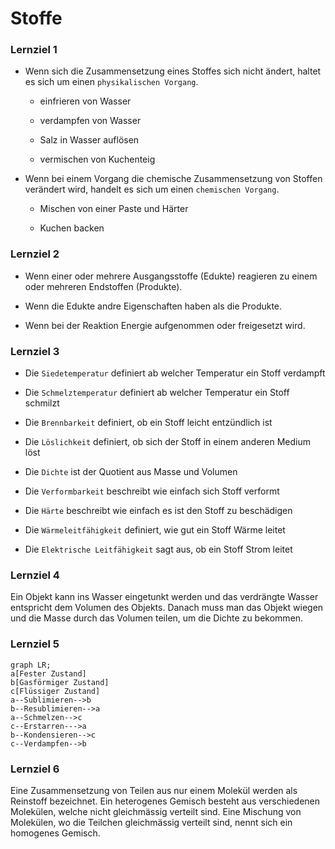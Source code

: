 # Stoffe

### Lernziel 1

- Wenn sich die Zusammensetzung eines Stoffes sich nicht ändert, haltet es sich um einen `physikalischen Vorgang`.
  
  - einfrieren von Wasser
  
  - verdampfen von Wasser
  
  - Salz in Wasser auflösen
  
  - vermischen von Kuchenteig

- Wenn bei einem Vorgang die chemische Zusammensetzung von Stoffen verändert wird, handelt es sich um einen `chemischen Vorgang`.
  
  - Mischen von einer Paste und Härter
  
  - Kuchen backen

### Lernziel 2

- Wenn einer oder mehrere Ausgangsstoffe (Edukte) reagieren zu einem oder mehreren Endstoffen (Produkte).

- Wenn die Edukte andre Eigenschaften haben als die Produkte.

- Wenn bei der Reaktion Energie aufgenommen oder freigesetzt wird.

### Lernziel 3

- Die `Siedetemperatur` definiert ab welcher Temperatur ein Stoff verdampft

- Die `Schmelztemperatur` definiert ab welcher Temperatur ein Stoff schmilzt

- Die `Brennbarkeit` definiert, ob ein Stoff leicht entzündlich ist

- Die `Löslichkeit` definiert, ob sich der Stoff in einem anderen Medium löst

- Die `Dichte` ist der Quotient aus Masse und Volumen 

- Die `Verformbarkeit` beschreibt wie einfach sich Stoff verformt

- Die `Härte` beschreibt wie einfach es ist den Stoff zu beschädigen

- Die `Wärmeleitfähigkeit` definiert, wie gut ein Stoff Wärme leitet

- Die `Elektrische Leitfähigkeit` sagt aus, ob ein Stoff Strom leitet

### Lernziel 4

Ein Objekt kann ins Wasser eingetunkt werden und das verdrängte Wasser entspricht dem Volumen des Objekts. Danach muss man das Objekt wiegen und die Masse durch das Volumen teilen, um die Dichte zu bekommen.

### Lernziel 5

```mermaid
graph LR;
a[Fester Zustand]
b[Gasförmiger Zustand]
c[Flüssiger Zustand]
a--Sublimieren-->b
b--Resublimieren-->a
a--Schmelzen-->c
c--Erstarren--->a
b--Kondensieren-->c
c--Verdampfen-->b
```

### Lernziel 6

Eine Zusammensetzung von Teilen aus nur einem Molekül werden als Reinstoff bezeichnet. Ein heterogenes Gemisch besteht aus verschiedenen Molekülen, welche nicht gleichmässig verteilt sind. Eine Mischung von Molekülen, wo die Teilchen gleichmässig verteilt sind, nennt sich ein homogenes Gemisch.

